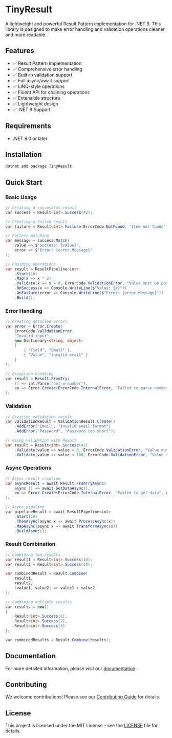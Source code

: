 # TinyResult

A lightweight and powerful Result Pattern implementation for .NET 9. This library is designed to make error handling and validation operations cleaner and more readable.

## Features

- ✅ Result Pattern Implementation
- ✅ Comprehensive error handling
- ✅ Built-in validation support
- ✅ Full async/await support
- ✅ LINQ-style operations
- ✅ Fluent API for chaining operations
- ✅ Extensible structure
- ✅ Lightweight design
- ✅ .NET 9 Support

## Requirements

- .NET 9.0 or later

## Installation

```bash
dotnet add package TinyResult
```

## Quick Start

### Basic Usage

```csharp
// Creating a successful result
var success = Result<int>.Success(42);

// Creating a failed result
var failure = Result<int>.Failure(ErrorCode.NotFound, "Item not found");

// Pattern matching
var message = success.Match(
    value => $"Success: {value}",
    error => $"Error: {error.Message}"
);

// Chaining operations
var result = ResultPipeline<int>
    .Start(10)
    .Map(x => x * 2)
    .Validate(x => x > 0, ErrorCode.ValidationError, "Value must be positive")
    .OnSuccess(x => Console.WriteLine($"Value: {x}"))
    .OnFailure(error => Console.WriteLine($"Error: {error.Message}"))
    .Build();
```

### Error Handling

```csharp
// Creating detailed errors
var error = Error.Create(
    ErrorCode.ValidationError,
    "Invalid input",
    new Dictionary<string, object>
    {
        { "Field", "Email" },
        { "Value", "invalid-email" }
    }
);

// Exception handling
var result = Result.FromTry(
    () => int.Parse("not-a-number"),
    ex => Error.Create(ErrorCode.InternalError, "Failed to parse number", ex)
);
```

### Validation

```csharp
// Creating validation result
var validationResult = ValidationResult.Create()
    .AddError("Email", "Invalid email format")
    .AddError("Password", "Password too short");

// Using validation with Result
var result = Result<int>.Success(42)
    .Validate(value => value > 0, ErrorCode.ValidationError, "Value must be positive")
    .Validate(value => value < 100, ErrorCode.ValidationError, "Value must be less than 100");
```

### Async Operations

```csharp
// Async result creation
var asyncResult = await Result.FromTryAsync(
    async () => await GetDataAsync(),
    ex => Error.Create(ErrorCode.InternalError, "Failed to get data", ex)
);

// Async pipeline
var pipelineResult = await ResultPipeline<int>
    .Start(10)
    .ThenAsync(async x => await ProcessAsync(x))
    .MapAsync(async x => await TransformAsync(x))
    .BuildAsync();
```

### Result Combination

```csharp
// Combining two results
var result1 = Result<int>.Success(10);
var result2 = Result<int>.Success(20);

var combinedResult = Result.Combine(
    result1,
    result2,
    (value1, value2) => value1 + value2
);

// Combining multiple results
var results = new[]
{
    Result<int>.Success(1),
    Result<int>.Success(2),
    Result<int>.Success(3)
};

var combinedResults = Result.Combine(results);
```

## Documentation

For more detailed information, please visit our [documentation](https://muratdincc.github.io/tiny-result/).

## Contributing

We welcome contributions! Please see our [Contributing Guide](CONTRIBUTING.md) for details.

## License

This project is licensed under the MIT License - see the [LICENSE](LICENSE) file for details.